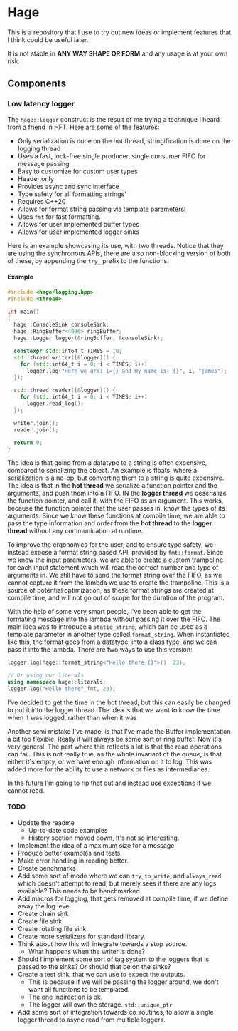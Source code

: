 # Hage

This is a repository that I use to try out new ideas or implement features that I think could be useful later.

It is not stable in **ANY WAY SHAPE OR FORM** and any usage is at your own risk.

## Components

### Low latency logger

The `hage::logger` construct is the result of me trying a technique I heard from a friend in HFT. Here are some of
the features:

- Only serialization is done on the hot thread, stringification is done on the logging thread
- Uses a fast, lock-free single producer, single consumer FIFO for message passing
- Easy to customize for custom user types
- Header only
- Provides async and sync interface
- Type safety for all formatting strings'
- Requires C++20
- Allows for format string passing via template parameters!
- Uses `fmt` for fast formatting.
- Allows for user implemented buffer types
- Allows for user implemented logger sinks

Here is an example showcasing its use, with two threads. Notice that they are using the synchronous APIs, there are also
non-blocking version of both of these, by appending the `try_` prefix to the functions.

#### Example

```c++
#include <hage/logging.hpp>
#include <thread>

int main()
{
  hage::ConsoleSink consoleSink;
  hage::RingBuffer<4096> ringBuffer;
  hage::Logger logger(&ringBuffer, &consoleSink);

  constexpr std::int64_t TIMES = 10;
  std::thread writer([&logger]() {
    for (std::int64_t i = 0; i < TIMES; i++)
      logger.log("Here we are: i={} and my name is: {}", i, "james");
  });

  std::thread reader([&logger]() {
    for (std::int64_t i = 0; i < TIMES; i++)
      logger.read_log();
  });

  writer.join();
  reader.join();

  return 0;
}
```

The idea is that going from a datatype to a string is often expensive, compared to serializing the object. An example
is floats, where a serialization is a no-op, but converting them to a string is quite expensive. The idea is that
in the **hot thread** we serialize a function pointer and the arguments, and push them into a FIFO.  IN the **logger
thread** we deserialize the function pointer, and call it, with the FIFO as an argument. This works, because the
function pointer that the user passes in, know the types of its arguments. Since we know these functions at compile
time, we are able to pass the type information and order from the **hot thread** to the **logger thread** without
any communication at runtime.

To improve the ergonomics for the user, and to ensure type safety, we instead expose a format string based API, provided
by `fmt::format`. Since we know the input parameters, we are able to create a custom trampoline for each input statement
which will read the correct number and type of arguments in. We still have to send the format string over the FIFO,
as we cannot capture it from the lambda we use to create the trampoline. This is a source of potential optimization,
as these format strings are created at compile time, and will not go out of scope for the duration of the program.

With the help of some very smart people, I've been able to get the formating message into the lambda without passing it
over the FIFO. The main idea was to introduce a `static_string`, which can be used as a template parameter in another
type called `format_string`. When instantiated like this, the format goes from a datatype, into a class type, and we
can pass it into the lambda. There are two ways to use this version:

```c++
logger.log(hage::format_string<"Hello there {}">(), 23);

// Or using our literals
using namespace hage::literals;
logger.log("Hello there"_fmt, 23);
```

I've decided to get the time in the hot thread, but this can easily be changed to put it into the logger thread. 
The idea is that we want to know the time when it was logged, rather than when it was 

Another semi mistake I've made, is that I've made the Buffer implementation a bit too flexible. Really it will always
be some sort of ring buffer. Now it's very general. The part where this reflects a lot is that the read operations
can fail. This is not really true, as the whole invariant of the queue, is that either it's empty, or we have enough
information on it to log. This was added more for the ability to use a network or files as intermediaries.

In the future I'm going to rip that out and instead use exceptions if we cannot read.

#### TODO

- Update the readme
  - Up-to-date code examples
  - History section moved down, It's not so interesting.
- Implement the idea of a maximum size for a message.
- Produce better examples and tests.
- Make error handling in reading better.
- Create benchmarks
- Add some sort of mode where we can `try_to_write`, and `always_read` which doesn't attempt to read, but merely sees
if there are any logs available? This needs to be benchmarked.
- Add macros for logging, that gets removed at compile time, if we define away the log level
- Create chain sink
- Create file sink
- Create rotating file sink
- Create more serializers for standard library.
- Think about how this will integrate towards a stop source.
  - What happens when the writer is done?
- Should I implement some sort of tag system to the loggers that is passed to the sinks? Or should that be on the sinks?
- Create a test sink, that we can use to expect the outputs.
  - This is because if we will be passing the logger around, we don't want all functions to be templated.
  - The one indirection is ok.
  - The logger will own the storage. `std::unique_ptr`
- Add some sort of integration towards co_routines, to allow a single logger thread to async read from multiple loggers.